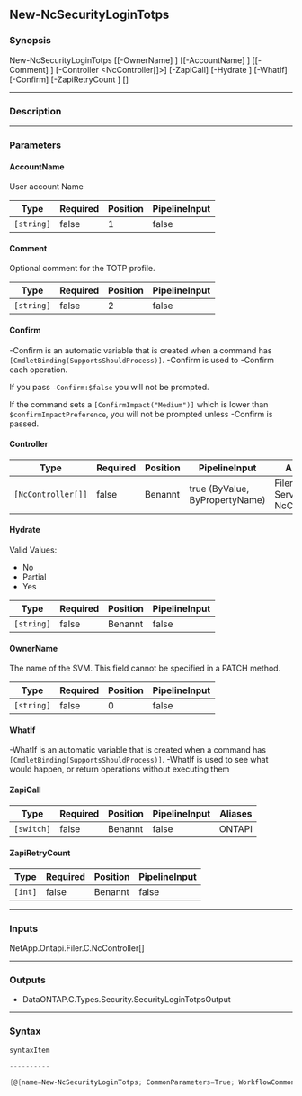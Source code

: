 New-NcSecurityLoginTotps
------------------------

### Synopsis

New-NcSecurityLoginTotps [[-OwnerName] <string>] [[-AccountName] <string>] [[-Comment] <string>] [-Controller <NcController[]>] [-ZapiCall] [-Hydrate <string>] [-WhatIf] [-Confirm] [-ZapiRetryCount <int>] [<CommonParameters>]

---

### Description

---

### Parameters
#### **AccountName**
User account Name

|Type      |Required|Position|PipelineInput|
|----------|--------|--------|-------------|
|`[string]`|false   |1       |false        |

#### **Comment**
Optional comment for the TOTP profile.

|Type      |Required|Position|PipelineInput|
|----------|--------|--------|-------------|
|`[string]`|false   |2       |false        |

#### **Confirm**
-Confirm is an automatic variable that is created when a command has ```[CmdletBinding(SupportsShouldProcess)]```.
-Confirm is used to -Confirm each operation.

If you pass ```-Confirm:$false``` you will not be prompted.

If the command sets a ```[ConfirmImpact("Medium")]``` which is lower than ```$confirmImpactPreference```, you will not be prompted unless -Confirm is passed.

#### **Controller**

|Type              |Required|Position|PipelineInput                 |Aliases                          |
|------------------|--------|--------|------------------------------|---------------------------------|
|`[NcController[]]`|false   |Benannt |true (ByValue, ByPropertyName)|Filer<br/>Server<br/>NcController|

#### **Hydrate**

Valid Values:

* No
* Partial
* Yes

|Type      |Required|Position|PipelineInput|
|----------|--------|--------|-------------|
|`[string]`|false   |Benannt |false        |

#### **OwnerName**
The name of the SVM. This field cannot be specified in a PATCH method.

|Type      |Required|Position|PipelineInput|
|----------|--------|--------|-------------|
|`[string]`|false   |0       |false        |

#### **WhatIf**
-WhatIf is an automatic variable that is created when a command has ```[CmdletBinding(SupportsShouldProcess)]```.
-WhatIf is used to see what would happen, or return operations without executing them
#### **ZapiCall**

|Type      |Required|Position|PipelineInput|Aliases|
|----------|--------|--------|-------------|-------|
|`[switch]`|false   |Benannt |false        |ONTAPI |

#### **ZapiRetryCount**

|Type   |Required|Position|PipelineInput|
|-------|--------|--------|-------------|
|`[int]`|false   |Benannt |false        |

---

### Inputs
NetApp.Ontapi.Filer.C.NcController[]

---

### Outputs
* DataONTAP.C.Types.Security.SecurityLoginTotpsOutput

---

### Syntax
```PowerShell
syntaxItem                                                                                                          
```
```PowerShell
----------                                                                                                          
```
```PowerShell
{@{name=New-NcSecurityLoginTotps; CommonParameters=True; WorkflowCommonParameters=False; parameter=System.Object[]}}
```
